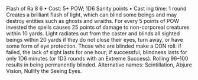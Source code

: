Flash of Ra 8 6
• Cost:  5+ POW; 1D6 Sanity points
•
 Cast
ing time: 1 round
Creates a brilliant flash of light, which can blind some 
beings and may destroy entities such as ghosts and wraiths. 
For every 5 points of POW invested the spells causes 
25 points of damage to non-corporeal creatures within 
10 yards. Light radiates out from the caster and blinds 
all sighted beings within 20 yards if they do not close 
their eyes, turn away, or have some form of eye protection. 
Those who are blinded make a CON roll: if failed, the lack 
of sight lasts for one hour; if successful, blindness lasts 
for only 1D6 minutes (or 1D3 rounds with an Extreme 
Success). Rolling 96–100 results in being permanently 
blinded. 
Alternative names: Scintillation, Abjure Vision, Nullify the 
Seeing Eyes.

